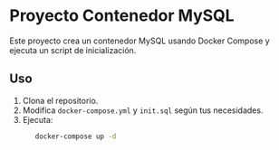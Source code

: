 # Proyecto Contenedor MySQL

Este proyecto crea un contenedor MySQL usando Docker Compose y ejecuta un script de inicialización.

## Uso

1. Clona el repositorio.
2. Modifica `docker-compose.yml` y `init.sql` según tus necesidades.
3. Ejecuta:  
   ```bash
      docker-compose up -d